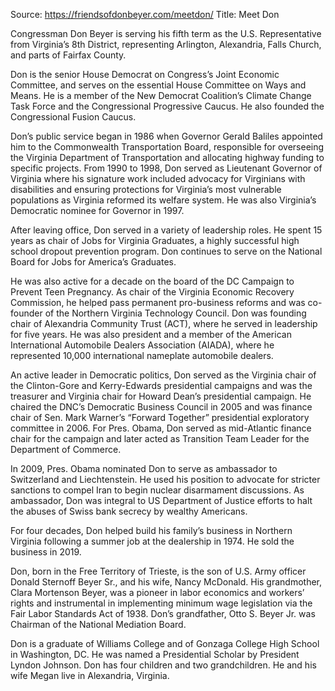Source: https://friendsofdonbeyer.com/meetdon/
Title:  Meet Don

Congressman Don Beyer is serving his fifth term as the U.S. Representative from Virginia’s 8th District, representing Arlington, Alexandria, Falls Church, and parts of Fairfax County.


Don is the senior House Democrat on Congress’s Joint Economic Committee, and serves on the essential House Committee on Ways and Means.  He is a member of the New Democrat Coalition’s Climate Change Task Force and the Congressional Progressive Caucus.  He also founded the Congressional Fusion Caucus.

Don’s public service began in 1986 when Governor Gerald Baliles appointed him to the Commonwealth Transportation Board, responsible for overseeing the Virginia Department of Transportation and allocating highway funding to specific projects. From 1990 to 1998, Don served as Lieutenant Governor of Virginia where his signature work included advocacy for Virginians with disabilities and ensuring protections for Virginia’s most vulnerable populations as Virginia reformed its welfare system. He was also Virginia’s Democratic nominee for Governor in 1997.

After leaving office, Don served in a variety of leadership roles.  He spent 15 years as chair of Jobs for Virginia Graduates, a highly successful high school dropout prevention program. Don continues to serve on the National Board for Jobs for America’s Graduates.


He was also active for a decade on the board of the DC Campaign to Prevent Teen Pregnancy.  As chair of the Virginia Economic Recovery Commission, he helped pass permanent pro-business reforms and was co-founder of the Northern Virginia Technology Council. Don was founding chair of Alexandria Community Trust (ACT), where he served in leadership for five years. He was also president and a member of the American International Automobile Dealers Association (AIADA), where he represented 10,000 international nameplate automobile dealers.

An active leader in Democratic politics, Don served as the Virginia chair of the Clinton-Gore and Kerry-Edwards presidential campaigns and was the treasurer and Virginia chair for Howard Dean’s presidential campaign.  He chaired the DNC’s Democratic Business Council in 2005 and was finance chair of Sen. Mark Warner’s “Forward Together” presidential exploratory committee in 2006.  For Pres. Obama, Don served as mid-Atlantic finance chair for the campaign and later acted as Transition Team Leader for the Department of Commerce.


In 2009, Pres. Obama nominated Don to serve as ambassador to Switzerland and Liechtenstein. He used his position to advocate for stricter sanctions to compel Iran to begin nuclear disarmament discussions. As ambassador, Don was integral to US Department of Justice efforts to halt the abuses of Swiss bank secrecy by wealthy Americans.

For four decades, Don helped build his family’s business in Northern Virginia following a summer job at the dealership in 1974.  He sold the business in 2019.


Don, born in the Free Territory of Trieste, is the son of U.S. Army officer Donald Sternoff Beyer Sr., and his wife, Nancy McDonald. His grandmother, Clara Mortenson Beyer, was a pioneer in labor economics and workers’ rights and instrumental in implementing minimum wage legislation via the Fair Labor Standards Act of 1938. Don’s grandfather, Otto S. Beyer Jr. was Chairman of the National Mediation Board.

Don is a graduate of Williams College and of Gonzaga College High School in Washington, DC. He was named a Presidential Scholar by President Lyndon Johnson. Don has four children and two grandchildren. He and his wife Megan live in Alexandria, Virginia.

###
